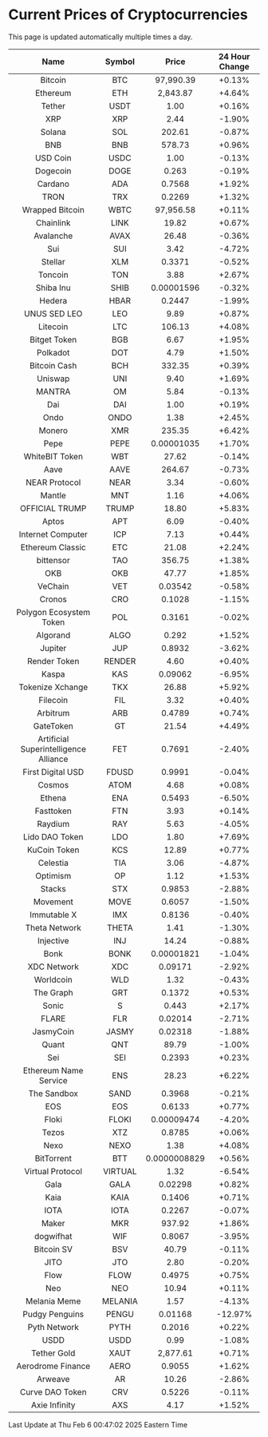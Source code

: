 # Current Prices of Cryptocurrencies
This page is updated automatically multiple times a day.

| Name | Symbol | Price | 24 Hour Change |
| :---: |:---:| :---: | :---: |
| Bitcoin | BTC | 97,990.39 | +0.13% |
| Ethereum | ETH | 2,843.87 | +4.64% |
| Tether | USDT | 1.00 | +0.16% |
| XRP | XRP | 2.44 | -1.90% |
| Solana | SOL | 202.61 | -0.87% |
| BNB | BNB | 578.73 | +0.96% |
| USD Coin | USDC | 1.00 | -0.13% |
| Dogecoin | DOGE | 0.263 | -0.19% |
| Cardano | ADA | 0.7568 | +1.92% |
| TRON | TRX | 0.2269 | +1.32% |
| Wrapped Bitcoin | WBTC | 97,956.58 | +0.11% |
| Chainlink | LINK | 19.82 | +0.67% |
| Avalanche | AVAX | 26.48 | -0.36% |
| Sui | SUI | 3.42 | -4.72% |
| Stellar | XLM | 0.3371 | -0.52% |
| Toncoin | TON | 3.88 | +2.67% |
| Shiba Inu | SHIB | 0.00001596 | -0.32% |
| Hedera | HBAR | 0.2447 | -1.99% |
| UNUS SED LEO | LEO | 9.89 | +0.87% |
| Litecoin | LTC | 106.13 | +4.08% |
| Bitget Token | BGB | 6.67 | +1.95% |
| Polkadot | DOT | 4.79 | +1.50% |
| Bitcoin Cash | BCH | 332.35 | +0.39% |
| Uniswap | UNI | 9.40 | +1.69% |
| MANTRA | OM | 5.84 | -0.13% |
| Dai | DAI | 1.00 | +0.19% |
| Ondo | ONDO | 1.38 | +2.45% |
| Monero | XMR | 235.35 | +6.42% |
| Pepe | PEPE | 0.00001035 | +1.70% |
| WhiteBIT Token | WBT | 27.62 | -0.14% |
| Aave | AAVE | 264.67 | -0.73% |
| NEAR Protocol | NEAR | 3.34 | -0.60% |
| Mantle | MNT | 1.16 | +4.06% |
| OFFICIAL TRUMP | TRUMP | 18.80 | +5.83% |
| Aptos | APT | 6.09 | -0.40% |
| Internet Computer | ICP | 7.13 | +0.44% |
| Ethereum Classic | ETC | 21.08 | +2.24% |
| bittensor | TAO | 356.75 | +1.38% |
| OKB | OKB | 47.77 | +1.85% |
| VeChain | VET | 0.03542 | -0.58% |
| Cronos | CRO | 0.1028 | -1.15% |
| Polygon Ecosystem Token | POL | 0.3161 | -0.02% |
| Algorand | ALGO | 0.292 | +1.52% |
| Jupiter | JUP | 0.8932 | -3.62% |
| Render Token | RENDER | 4.60 | +0.40% |
| Kaspa | KAS | 0.09062 | -6.95% |
| Tokenize Xchange | TKX | 26.88 | +5.92% |
| Filecoin | FIL | 3.32 | +0.40% |
| Arbitrum | ARB | 0.4789 | +0.74% |
| GateToken | GT | 21.54 | +4.49% |
| Artificial Superintelligence Alliance | FET | 0.7691 | -2.40% |
| First Digital USD | FDUSD | 0.9991 | -0.04% |
| Cosmos | ATOM | 4.68 | +0.08% |
| Ethena | ENA | 0.5493 | -6.50% |
| Fasttoken | FTN | 3.93 | +0.14% |
| Raydium | RAY | 5.63 | -4.05% |
| Lido DAO Token | LDO | 1.80 | +7.69% |
| KuCoin Token | KCS | 12.89 | +0.77% |
| Celestia | TIA | 3.06 | -4.87% |
| Optimism | OP | 1.12 | +1.53% |
| Stacks | STX | 0.9853 | -2.88% |
| Movement | MOVE | 0.6057 | -1.50% |
| Immutable X | IMX | 0.8136 | -0.40% |
| Theta Network | THETA | 1.41 | -1.30% |
| Injective | INJ | 14.24 | -0.88% |
| Bonk | BONK | 0.00001821 | -1.04% |
| XDC Network | XDC | 0.09171 | -2.92% |
| Worldcoin | WLD | 1.32 | -0.43% |
| The Graph | GRT | 0.1372 | +0.53% |
| Sonic | S | 0.443 | +2.17% |
| FLARE | FLR | 0.02014 | -2.71% |
| JasmyCoin | JASMY | 0.02318 | -1.88% |
| Quant | QNT | 89.79 | -1.00% |
| Sei | SEI | 0.2393 | +0.23% |
| Ethereum Name Service | ENS | 28.23 | +6.22% |
| The Sandbox | SAND | 0.3968 | -0.21% |
| EOS | EOS | 0.6133 | +0.77% |
| Floki | FLOKI | 0.00009474 | -4.20% |
| Tezos | XTZ | 0.8785 | +0.06% |
| Nexo | NEXO | 1.38 | +4.08% |
| BitTorrent | BTT | 0.0000008829 | +0.56% |
| Virtual Protocol | VIRTUAL | 1.32 | -6.54% |
| Gala | GALA | 0.02298 | +0.82% |
| Kaia | KAIA | 0.1406 | +0.71% |
| IOTA | IOTA | 0.2267 | -0.07% |
| Maker | MKR | 937.92 | +1.86% |
| dogwifhat | WIF | 0.8067 | -3.95% |
| Bitcoin SV | BSV | 40.79 | -0.11% |
| JITO | JTO | 2.80 | -0.20% |
| Flow | FLOW | 0.4975 | +0.75% |
| Neo | NEO | 10.94 | +0.11% |
| Melania Meme | MELANIA | 1.57 | -4.13% |
| Pudgy Penguins | PENGU | 0.01168 | -12.97% |
| Pyth Network | PYTH | 0.2016 | +0.22% |
| USDD | USDD | 0.99 | -1.08% |
| Tether Gold | XAUT | 2,877.61 | +0.71% |
| Aerodrome Finance | AERO | 0.9055 | +1.62% |
| Arweave | AR | 10.26 | -2.86% |
| Curve DAO Token | CRV | 0.5226 | -0.11% |
| Axie Infinity | AXS | 4.17 | +1.52% |

Last Update at Thu Feb  6 00:47:02 2025 Eastern Time